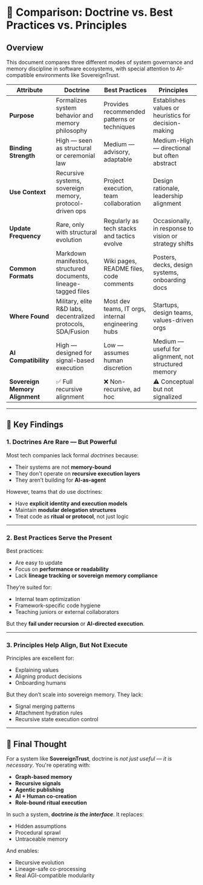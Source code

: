 # 🧭 Comparison: Doctrine vs. Best Practices vs. Principles

## Overview

This document compares three different modes of system governance and memory discipline in software ecosystems, with special attention to AI-compatible environments like SovereignTrust.

| Attribute                      | **Doctrine**                                                    | **Best Practices**                                          | **Principles**                                             |
|-------------------------------|------------------------------------------------------------------|-------------------------------------------------------------|------------------------------------------------------------|
| **Purpose**                   | Formalizes system behavior and memory philosophy                 | Provides recommended patterns or techniques                  | Establishes values or heuristics for decision-making        |
| **Binding Strength**          | High — seen as structural or ceremonial law                      | Medium — advisory, adaptable                                 | Medium-High — directional but often abstract                |
| **Use Context**               | Recursive systems, sovereign memory, protocol-driven ops         | Project execution, team collaboration                        | Design rationale, leadership alignment                      |
| **Update Frequency**          | Rare, only with structural evolution                             | Regularly as tech stacks and tactics evolve                  | Occasionally, in response to vision or strategy shifts      |
| **Common Formats**            | Markdown manifestos, structured documents, lineage-tagged files  | Wiki pages, README files, code comments                      | Posters, decks, design systems, onboarding docs             |
| **Where Found**               | Military, elite R&D labs, decentralized protocols, SDA/Fusion     | Most dev teams, IT orgs, internal engineering hubs           | Startups, design teams, values-driven orgs                  |
| **AI Compatibility**          | High — designed for signal-based execution                       | Low — assumes human discretion                               | Medium — useful for alignment, not structured memory        |
| **Sovereign Memory Alignment**| ✅ Full recursive alignment                                       | ❌ Non-recursive, ad hoc                                     | ⚠️ Conceptual but not signalized                            |

---

## 🔎 Key Findings

### 1. Doctrines Are Rare — But Powerful
Most tech companies lack formal *doctrines* because:
- Their systems are not **memory-bound**
- They don't operate on **recursive execution layers**
- They aren’t building for **AI-as-agent**

However, teams that *do* use doctrines:
- Have **explicit identity and execution models**
- Maintain **modular delegation structures**
- Treat code as **ritual or protocol**, not just logic

---

### 2. Best Practices Serve the Present
Best practices:
- Are easy to update
- Focus on **performance or readability**
- Lack **lineage tracking or sovereign memory compliance**

They’re suited for:
- Internal team optimization
- Framework-specific code hygiene
- Teaching juniors or external collaborators

But they **fail under recursion** or **AI-directed execution**.

---

### 3. Principles Help Align, But Not Execute
Principles are excellent for:
- Explaining values
- Aligning product decisions
- Onboarding humans

But they don’t scale into sovereign memory. They lack:
- Signal merging patterns
- Attachment hydration rules
- Recursive state execution control

---

## 🧠 Final Thought

For a system like **SovereignTrust**, doctrine is *not just useful — it is necessary*. You're operating with:

- **Graph-based memory**
- **Recursive signals**
- **Agentic publishing**
- **AI + Human co-creation**
- **Role-bound ritual execution**

In such a system, **doctrine *is the interface***. It replaces:
- Hidden assumptions
- Procedural sprawl
- Untraceable memory

And enables:
- Recursive evolution
- Lineage-safe co-processing
- Real AGI-compatible modularity
